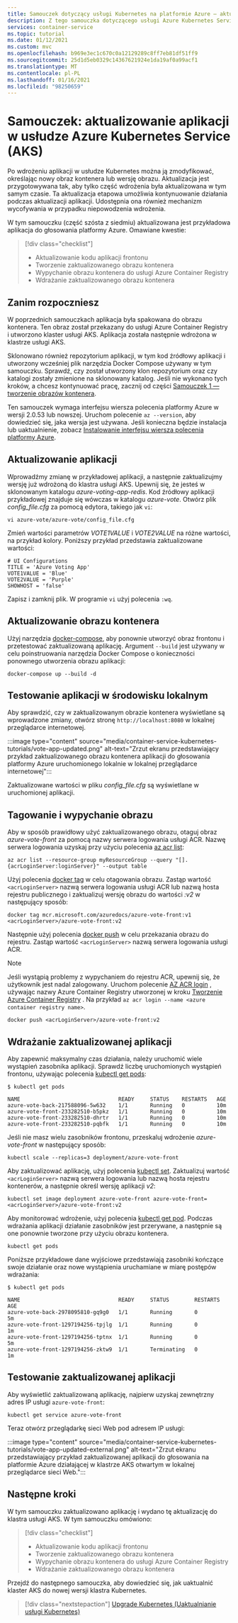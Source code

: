 ```yaml
---
title: Samouczek dotyczący usługi Kubernetes na platformie Azure — aktualizowanie aplikacji
description: Z tego samouczka dotyczącego usługi Azure Kubernetes Service (AKS) dowiesz się, jak zaktualizować istniejące wdrożenie aplikacji do usługi AKS przy użyciu nowej wersji kodu aplikacji.
services: container-service
ms.topic: tutorial
ms.date: 01/12/2021
ms.custom: mvc
ms.openlocfilehash: b969e3ec1c670c0a12129289c8ff7eb81df51ff9
ms.sourcegitcommit: 25d1d5eb0329c14367621924e1da19af0a99acf1
ms.translationtype: MT
ms.contentlocale: pl-PL
ms.lasthandoff: 01/16/2021
ms.locfileid: "98250659"
---
```

# <a name="tutorial-update-an-application-in-azure-kubernetes-service-aks"></a>Samouczek: aktualizowanie aplikacji w usłudze Azure Kubernetes Service (AKS)

Po wdrożeniu aplikacji w usłudze Kubernetes można ją zmodyfikować, określając nowy obraz kontenera lub wersję obrazu. Aktualizacja jest przygotowywana tak, aby tylko część wdrożenia była aktualizowana w tym samym czasie. Ta aktualizacja etapowa umożliwia kontynuowanie działania podczas aktualizacji aplikacji. Udostępnia ona również mechanizm wycofywania w przypadku niepowodzenia wdrożenia.

W tym samouczku (część szósta z siedmiu) aktualizowana jest przykładowa aplikacja do głosowania platformy Azure. Omawiane kwestie:

> [!div class="checklist"]
> * Aktualizowanie kodu aplikacji frontonu
> * Tworzenie zaktualizowanego obrazu kontenera
> * Wypychanie obrazu kontenera do usługi Azure Container Registry
> * Wdrażanie zaktualizowanego obrazu kontenera

## <a name="before-you-begin"></a>Zanim rozpoczniesz

W poprzednich samouczkach aplikacja była spakowana do obrazu kontenera. Ten obraz został przekazany do usługi Azure Container Registry i utworzono klaster usługi AKS. Aplikacja została następnie wdrożona w klastrze usługi AKS.

Sklonowano również repozytorium aplikacji, w tym kod źródłowy aplikacji i utworzony wcześniej plik narzędzia Docker Compose używany w tym samouczku. Sprawdź, czy został utworzony klon repozytorium oraz czy katalogi zostały zmienione na sklonowany katalog. Jeśli nie wykonano tych kroków, a chcesz kontynuować pracę, zacznij od części [Samouczek 1 — tworzenie obrazów kontenera][aks-tutorial-prepare-app].

Ten samouczek wymaga interfejsu wiersza polecenia platformy Azure w wersji 2.0.53 lub nowszej. Uruchom polecenie `az --version`, aby dowiedzieć się, jaka wersja jest używana. Jeśli konieczna będzie instalacja lub uaktualnienie, zobacz [Instalowanie interfejsu wiersza polecenia platformy Azure][azure-cli-install].

## <a name="update-an-application"></a>Aktualizowanie aplikacji

Wprowadźmy zmianę w przykładowej aplikacji, a następnie zaktualizujmy wersję już wdrożoną do klastra usługi AKS. Upewnij się, że jesteś w sklonowanym katalogu *azure-voting-app-redis*. Kod źródłowy aplikacji przykładowej znajduje się wówczas w katalogu *azure-vote*. Otwórz plik *config_file.cfg* za pomocą edytora, takiego jak `vi`:

```console
vi azure-vote/azure-vote/config_file.cfg
```

Zmień wartości parametrów *VOTE1VALUE* i *VOTE2VALUE* na różne wartości, na przykład kolory. Poniższy przykład przedstawia zaktualizowane wartości:

```
# UI Configurations
TITLE = 'Azure Voting App'
VOTE1VALUE = 'Blue'
VOTE2VALUE = 'Purple'
SHOWHOST = 'false'
```

Zapisz i zamknij plik. W programie `vi` użyj polecenia `:wq`.

## <a name="update-the-container-image"></a>Aktualizowanie obrazu kontenera

Użyj narzędzia [docker-compose][docker-compose], aby ponownie utworzyć obraz frontonu i przetestować zaktualizowaną aplikację. Argument `--build` jest używany w celu poinstruowania narzędzia Docker Compose o konieczności ponownego utworzenia obrazu aplikacji:

```console
docker-compose up --build -d
```

## <a name="test-the-application-locally"></a>Testowanie aplikacji w środowisku lokalnym

Aby sprawdzić, czy w zaktualizowanym obrazie kontenera wyświetlane są wprowadzone zmiany, otwórz stronę `http://localhost:8080` w lokalnej przeglądarce internetowej.

:::image type="content" source="media/container-service-kubernetes-tutorials/vote-app-updated.png" alt-text="Zrzut ekranu przedstawiający przykład zaktualizowanego obrazu kontenera aplikacji do głosowania platformy Azure uruchomionego lokalnie w lokalnej przeglądarce internetowej":::

Zaktualizowane wartości w pliku *config_file.cfg* są wyświetlane w uruchomionej aplikacji.

## <a name="tag-and-push-the-image"></a>Tagowanie i wypychanie obrazu

Aby w sposób prawidłowy użyć zaktualizowanego obrazu, otaguj obraz *azure-vote-front* za pomocą nazwy serwera logowania usługi ACR. Nazwę serwera logowania uzyskaj przy użyciu polecenia [az acr list](/cli/azure/acr):

```azurecli
az acr list --resource-group myResourceGroup --query "[].{acrLoginServer:loginServer}" --output table
```

Użyj polecenia [docker tag][docker-tag] w celu otagowania obrazu. Zastąp wartość `<acrLoginServer>` nazwą serwera logowania usługi ACR lub nazwą hosta rejestru publicznego i zaktualizuj wersję obrazu do wartości *:v2* w następujący sposób:

```console
docker tag mcr.microsoft.com/azuredocs/azure-vote-front:v1 <acrLoginServer>/azure-vote-front:v2
```

Następnie użyj polecenia [docker push][docker-push] w celu przekazania obrazu do rejestru. Zastąp wartość `<acrLoginServer>` nazwą serwera logowania usługi ACR.

> [!NOTE]
> Jeśli wystąpią problemy z wypychaniem do rejestru ACR, upewnij się, że użytkownik jest nadal zalogowany. Uruchom polecenie [AZ ACR login][az-acr-login] , używając nazwy Azure Container Registry utworzonej w kroku [Tworzenie Azure Container Registry](tutorial-kubernetes-prepare-acr.md#create-an-azure-container-registry) . Na przykład `az acr login --name <azure container registry name>`.

```console
docker push <acrLoginServer>/azure-vote-front:v2
```

## <a name="deploy-the-updated-application"></a>Wdrażanie zaktualizowanej aplikacji

Aby zapewnić maksymalny czas działania, należy uruchomić wiele wystąpień zasobnika aplikacji. Sprawdź liczbę uruchomionych wystąpień frontonu, używając polecenia [kubectl get pods][kubectl-get]:

```
$ kubectl get pods

NAME                               READY     STATUS    RESTARTS   AGE
azure-vote-back-217588096-5w632    1/1       Running   0          10m
azure-vote-front-233282510-b5pkz   1/1       Running   0          10m
azure-vote-front-233282510-dhrtr   1/1       Running   0          10m
azure-vote-front-233282510-pqbfk   1/1       Running   0          10m
```

Jeśli nie masz wielu zasobników frontonu, przeskaluj wdrożenie *azure-vote-front* w następujący sposób:

```console
kubectl scale --replicas=3 deployment/azure-vote-front
```

Aby zaktualizować aplikację, użyj polecenia [kubectl set][kubectl-set]. Zaktualizuj wartość `<acrLoginServer>` nazwą serwera logowania lub nazwą hosta rejestru kontenerów, a następnie określ wersję aplikacji *v2*:

```console
kubectl set image deployment azure-vote-front azure-vote-front=<acrLoginServer>/azure-vote-front:v2
```

Aby monitorować wdrożenie, użyj polecenia [kubectl get pod][kubectl-get]. Podczas wdrażania aplikacji działanie zasobników jest przerywane, a następnie są one ponownie tworzone przy użyciu obrazu kontenera.

```console
kubectl get pods
```

Poniższe przykładowe dane wyjściowe przedstawiają zasobniki kończące swoje działanie oraz nowe wystąpienia uruchamiane w miarę postępów wdrażania:

```
$ kubectl get pods

NAME                               READY     STATUS        RESTARTS   AGE
azure-vote-back-2978095810-gq9g0   1/1       Running       0          5m
azure-vote-front-1297194256-tpjlg  1/1       Running       0          1m
azure-vote-front-1297194256-tptnx  1/1       Running       0          5m
azure-vote-front-1297194256-zktw9  1/1       Terminating   0          1m
```

## <a name="test-the-updated-application"></a>Testowanie zaktualizowanej aplikacji

Aby wyświetlić zaktualizowaną aplikację, najpierw uzyskaj zewnętrzny adres IP usługi `azure-vote-front`:

```console
kubectl get service azure-vote-front
```

Teraz otwórz przeglądarkę sieci Web pod adresem IP usługi:

:::image type="content" source="media/container-service-kubernetes-tutorials/vote-app-updated-external.png" alt-text="Zrzut ekranu przedstawiający przykład zaktualizowanej aplikacji do głosowania na platformie Azure działającej w klastrze AKS otwartym w lokalnej przeglądarce sieci Web.":::

## <a name="next-steps"></a>Następne kroki

W tym samouczku zaktualizowano aplikację i wydano tę aktualizację do klastra usługi AKS. W tym samouczku omówiono:

> [!div class="checklist"]
> * Aktualizowanie kodu aplikacji frontonu
> * Tworzenie zaktualizowanego obrazu kontenera
> * Wypychanie obrazu kontenera do usługi Azure Container Registry
> * Wdrażanie zaktualizowanego obrazu kontenera

Przejdź do następnego samouczka, aby dowiedzieć się, jak uaktualnić klaster AKS do nowej wersji klastra Kubernetes.

> [!div class="nextstepaction"]
> [Upgrade Kubernetes (Uaktualnianie usługi Kubernetes)][aks-tutorial-upgrade]

<!-- LINKS - external -->
[docker-compose]: https://docs.docker.com/compose/
[docker-push]: https://docs.docker.com/engine/reference/commandline/push/
[docker-tag]: https://docs.docker.com/engine/reference/commandline/tag/
[kubectl-get]: https://kubernetes.io/docs/reference/generated/kubectl/kubectl-commands#get
[kubectl-set]: https://kubernetes.io/docs/reference/generated/kubectl/kubectl-commands#set

<!-- LINKS - internal -->
[aks-tutorial-prepare-app]: ./tutorial-kubernetes-prepare-app.md
[aks-tutorial-upgrade]: ./tutorial-kubernetes-upgrade-cluster.md
[az-acr-login]: /cli/azure/acr
[azure-cli-install]: /cli/azure/install-azure-cli

